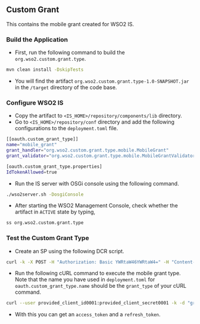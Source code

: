## Custom Grant 
This contains the mobile grant created for WSO2 IS.

### Build the Application
- First, run the following command to build the `org.wso2.custom.grant.type`.
```bash
mvn clean install -DskipTests
```
- You will find the artifact `org.wso2.custom.grant.type-1.0-SNAPSHOT.jar` in the `/target` directory of the code base.

### Configure WSO2 IS
- Copy the artifact to `<IS_HOME>/repository/components/lib` directory.
- Go to `<IS_HOME>/repository/conf` directory and add the following configurations to the `deployment.toml` file.
```bash
[[oauth.custom_grant_type]]
name="mobile_grant"
grant_handler="org.wso2.custom.grant.type.mobile.MobileGrant"
grant_validator="org.wso2.custom.grant.type.mobile.MobileGrantValidator"

[oauth.custom_grant_type.properties]
IdTokenAllowed=true
```
- Run the IS server with OSGi console using the following command.
```bash
./wso2server.sh -DosgiConsole
```
- After starting the WSO2 Management Console, check whether the artifact in `ACTIVE` state by typing,
```bash
ss org.wso2.custom.grant.type
```

### Test the Custom Grant Type
- Create an SP using the following DCR script.
```bash
curl -k -X POST -H "Authorization: Basic YWRtaW46YWRtaW4=" -H "Content-Type: application/json" -d '{  "client_name": "playground_2", "grant_types": ["password","mobile_grant"], "redirect_uris":["http://localhost:8080/playground2"], "ext_param_client_id":"provided_client_id0001","ext_param_client_secret":"provided_client_secret0001" }' "https://localhost:9443/api/identity/oauth2/dcr/v1.1/register"
```
- Run the following cURL command to execute the mobile grant type. Note that the name you have used in `deployment.toml` for `oauth.custom_grant_type.name` should be the `grant_type` of your cURL command.
```bash
curl --user provided_client_id0001:provided_client_secret0001 -k -d "grant_type=mobile&mobileNumber=0333444" -H "Content-Type: application/x-www-form-urlencoded" https://localhost:9443/oauth2/token
```
-  With this you can get an `access_token` and a `refresh_token`.